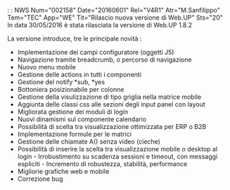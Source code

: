  :  : NWS Num="002158" Date="20160601" Rel="V4R1" Atr="M.Sanfilippo" Tem="TEC" App="WE" Tit="Rilascio nuova versione di Web.UP" Sts="20"
In data 30/05/2016 è stata rilasciata la versione di Web.UP 1.8.2

La versione introduce, tre le principale novità : 

-  Implementazione dei campi configuratore (oggetti J5)
-  Navigazione tramite breadcrumb, o percorso di navigazione
-  Nuovo menu mobile
-  Gestione delle actions in tutti i componenti
-  Gestione del notify \*sub, \*yes
-  Bottoniera posizionabile per colonne
-  Gestione della visulizzazione di tipo griglia nella matrice mobile
-  Aggiunta delle classi css alle sezioni degli input panel con layout
-  Migliorata gestione dei moduli di login
-  Nuovi dinamismi sul componente calendario
-  Possibilità di scelta tra visualizzazione ottimizzata per ERP o B2B
-  Implementazione formule per le matrici
-  Gestione delle chiamate A() senza video (cieche)
-  Possibilità di inserire la scelta tra visualizzazione mobile o desktop al login -  Irrobustimento su scadenza sessioni e timeout, con messaggi espliciti -  Incremento di robustezza, stabilità, performance
-  Migliorie grafiche web e mobile
-  Correzione bug
